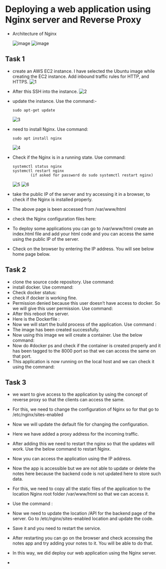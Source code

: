 # Deploying a web application using Nginx server and Reverse Proxy

- Architecture of Nginx
  
  ![image](https://github.com/574n13y/Aws/assets/35293085/52aed881-f89d-455b-bef1-d7f969eadb77)
  ![image](https://github.com/574n13y/Aws/assets/35293085/b6e561e7-946f-40de-ae37-d661c722b41c)

## Task 1
  - create an AWS EC2 instance. I have selected the Ubuntu image while creating the EC2 instance. Add inbound traffic rules for HTTP, and HTTPS.
    ![1](https://github.com/574n13y/Aws/assets/35293085/e430d0ec-5e05-48ad-b0c8-dc1b51405819)

  - After this SSH into the instance.
    ![2](https://github.com/574n13y/Aws/assets/35293085/918ae27e-2961-4afa-a9ec-605916eadbf3)
    
  - update the instance. Use the command:-

     ```
     sudo apt-get update
     ```
     ![3](https://github.com/574n13y/Aws/assets/35293085/ce78cdd3-c9a2-42ce-b886-c3d8e289bfe5)

  - need to install Nginx. Use command:
    ```
    sudo apt install nginx
    ```
    ![4](https://github.com/574n13y/Aws/assets/35293085/12f5f992-cc6c-4c83-9e63-474c1b3a79af)

  - Check if the Nginx is in a running state. Use command:
    ```
    systemctl status nginx
    systemctl restart nginx 
            (if asked for password do sudo systemctl restart nginx)
    ```
    ![5](https://github.com/574n13y/Aws/assets/35293085/c4433d06-a3a2-4ec8-843c-505b87365a2c)
    ![6](https://github.com/574n13y/Aws/assets/35293085/d8a91a8a-a577-42fd-b670-8744846abb03)

 - take the public IP of the server and try accessing it in a browser, to check if the Nginx is installed properly.
 - The above page is been accessed from /var/www/html
 - check the Nginx configuration files here:
 - To deploy some applications you can go to /var/www/html create an index.html file and add your html code and you can access the same using the public IP of the server.
 - Check on the browser by entering the IP address. You will see below home page below.
   
## Task 2
  - clone the source code repository. Use command:
  - install docker. Use command:
  - Check docker status:
  - check if docker is working fine.
  - Permission denied because this user doesn’t have access to docker. So we will give this user permission. Use command:
  - After this reboot the server.
  - Here is the Dockerfile :
  - Now we will start the build process of the application. Use command :
  - The image has been created successfully.
  - Now using this image we will create a container. Use the below command:
  - Now do #docker ps and check if the container is created properly and it has been tagged to the 8000 port so that we can access the same on that port.
  - This application is now running on the local host and we can check it using the command:

## Task 3
  - we want to give access to the application by using the concept of reverse proxy so that the clients can access the same.
  - For this, we need to change the configuration of Nginx so for that go to /etc/nginx/sites-enabled
  - Now we will update the default file for changing the configuration.
  - Here we have added a proxy address for the incoming traffic.
  - After adding this we need to restart the nginx so that the updates will work. Use the below command to restart Nginx.
  - Now you can access the application using the IP address.
  - Now the app is accessible but we are not able to update or delete the notes here because the backend code is not updated here to store such data.
  - For this, we need to copy all the static files of the application to the location Nginx root folder /var/www/html so that we can access it.
  - Use the command :
  - Now we need to update the location /API for the backend page of the server. Go to /etc/nginx/sites-enabled location and update the code.
  - Save it and you need to restart the service.
  - After restarting you can go on the browser and check accessing the notes app and try adding your notes to it. You will be able to do that.
  - In this way, we did deploy our web application using the Nginx server.

    


  - 










   

